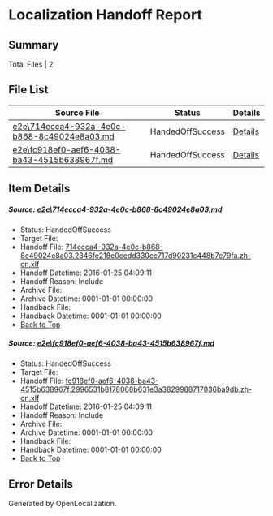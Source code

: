 # <a name='report-top'></a> Localization Handoff Report

## Summary
 Total Files | 2

## File List
 Source File | Status | Details 
 ----------- | ------ | ------- 
 [e2e\714ecca4-932a-4e0c-b868-8c49024e8a03.md](https://github.com/OpenLocalizationTest/oltest/blob/086d1f6794c7ffdded799fa748ddece53de971fe/e2e/714ecca4-932a-4e0c-b868-8c49024e8a03.md) | HandedOffSuccess | [Details](#3b554c4bc8bf4b9a568b4736a07c22c09dbeae9b1)
 [e2e\fc918ef0-aef6-4038-ba43-4515b638967f.md](https://github.com/OpenLocalizationTest/oltest/blob/086d1f6794c7ffdded799fa748ddece53de971fe/e2e/fc918ef0-aef6-4038-ba43-4515b638967f.md) | HandedOffSuccess | [Details](#99198127395f4cd591e5eb10586bc115f4d2126d2)

## Item Details
##### <a name='3b554c4bc8bf4b9a568b4736a07c22c09dbeae9b1'></a> Source: [e2e\714ecca4-932a-4e0c-b868-8c49024e8a03.md](https://github.com/OpenLocalizationTest/oltest/blob/086d1f6794c7ffdded799fa748ddece53de971fe/e2e/714ecca4-932a-4e0c-b868-8c49024e8a03.md)
* Status: HandedOffSuccess
* Target File: 
* Handoff File: [714ecca4-932a-4e0c-b868-8c49024e8a03.2346fe218e0cedd330cc717d90231c448b7c79fa.zh-cn.xlf](https://github.com/OpenLocalizationTestOrg/olhandoff/blob/0a59ffbccfe68cc4c335decb73081b19907c3974/ol-handoff/OpenLocalizationTestOrg/oltest.zh-cn/qimu/714ecca4-932a-4e0c-b868-8c49024e8a03.2346fe218e0cedd330cc717d90231c448b7c79fa.zh-cn.xlf)
* Handoff Datetime: 2016-01-25 04:09:11
* Handoff Reason: Include
* Archive File: 
* Archive Datetime: 0001-01-01 00:00:00
* Handback File: 
* Handback Datetime: 0001-01-01 00:00:00
* [Back to Top](#report-top)

##### <a name='99198127395f4cd591e5eb10586bc115f4d2126d2'></a> Source: [e2e\fc918ef0-aef6-4038-ba43-4515b638967f.md](https://github.com/OpenLocalizationTest/oltest/blob/086d1f6794c7ffdded799fa748ddece53de971fe/e2e/fc918ef0-aef6-4038-ba43-4515b638967f.md)
* Status: HandedOffSuccess
* Target File: 
* Handoff File: [fc918ef0-aef6-4038-ba43-4515b638967f.2996531b8178068b631e3a3829988717036ba9db.zh-cn.xlf](https://github.com/OpenLocalizationTestOrg/olhandoff/blob/0a59ffbccfe68cc4c335decb73081b19907c3974/ol-handoff/OpenLocalizationTestOrg/oltest.zh-cn/qimu/fc918ef0-aef6-4038-ba43-4515b638967f.2996531b8178068b631e3a3829988717036ba9db.zh-cn.xlf)
* Handoff Datetime: 2016-01-25 04:09:11
* Handoff Reason: Include
* Archive File: 
* Archive Datetime: 0001-01-01 00:00:00
* Handback File: 
* Handback Datetime: 0001-01-01 00:00:00
* [Back to Top](#report-top)


## Error Details

Generated by OpenLocalization.
